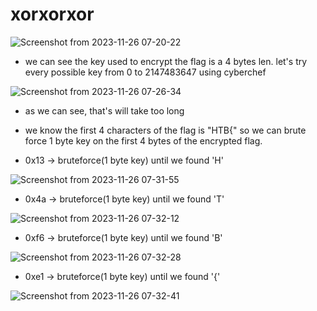 # xorxorxor
![Screenshot from 2023-11-26 07-20-22](https://github.com/0xPrimo/HackTheBox-Challenges/assets/93877982/223eb444-162b-4a8c-86bc-a88a1caea867)

- we can see the key used to encrypt the flag is a 4 bytes len. let's try every possible key from 0 to 2147483647 using cyberchef

![Screenshot from 2023-11-26 07-26-34](https://github.com/0xPrimo/HackTheBox-Challenges/assets/93877982/501c5a56-1f2b-48d4-9d29-7f9c810cac9c)
- as we can see, that's will take too long

- we know the first 4 characters of the flag is "HTB{" so we can brute force 1 byte key on the first 4 bytes of the encrypted flag.

-  0x13 -> bruteforce(1 byte key) until we found 'H'

![Screenshot from 2023-11-26 07-31-55](https://github.com/0xPrimo/HackTheBox-Challenges/assets/93877982/788bf91a-a81e-4177-9913-4d6095cd1c6e)

- 0x4a -> bruteforce(1 byte key) until we found 'T'

![Screenshot from 2023-11-26 07-32-12](https://github.com/0xPrimo/HackTheBox-Challenges/assets/93877982/75b21437-919a-4f05-a0ce-54b2d2e20aaa)

- 0xf6 -> bruteforce(1 byte key) until we found 'B'

![Screenshot from 2023-11-26 07-32-28](https://github.com/0xPrimo/HackTheBox-Challenges/assets/93877982/365ddf24-9918-4071-8972-7ea17439e4dd)

- 0xe1 -> bruteforce(1 byte key) until we found '{'

![Screenshot from 2023-11-26 07-32-41](https://github.com/0xPrimo/HackTheBox-Challenges/assets/93877982/f4b164a1-df0a-423b-936a-6f3da835a417)
